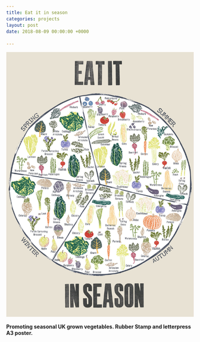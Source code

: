 ```yaml
---
title: Eat it in season
categories: projects
layout: post
date: 2018-08-09 00:00:00 +0000

---
```

![](/uploads/almae3.jpeg)

**Promoting seasonal UK grown vegetables. Rubber Stamp and letterpress A3 poster.**